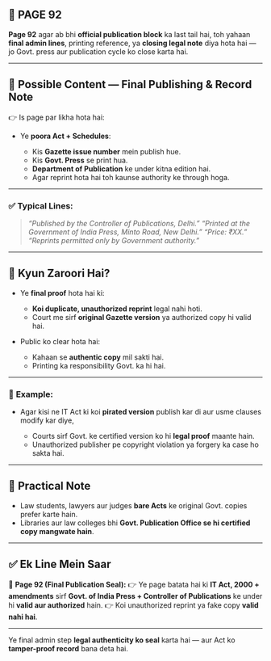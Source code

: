 ## 📄 **PAGE 92**

**Page 92** agar ab bhi **official publication block** ka last tail hai, toh yahaan **final admin lines**, printing reference, ya **closing legal note** diya hota hai — jo Govt. press aur publication cycle ko close karta hai.

---

## 🔹 **Possible Content — Final Publishing & Record Note**

👉 Is page par likha hota hai:

* Ye **poora Act + Schedules**:

  * Kis **Gazette issue number** mein publish hue.
  * Kis **Govt. Press** se print hua.
  * **Department of Publication** ke under kitna edition hai.
  * Agar reprint hota hai toh kaunse authority ke through hoga.

---

### ✅ **Typical Lines:**

> *“Published by the Controller of Publications, Delhi.”*
> *“Printed at the Government of India Press, Minto Road, New Delhi.”*
> *“Price: ₹XX.”*
> *“Reprints permitted only by Government authority.”*

---

## 🔹 **Kyun Zaroori Hai?**

* Ye **final proof** hota hai ki:

  * **Koi duplicate, unauthorized reprint** legal nahi hoti.
  * Court me sirf **original Gazette version** ya authorized copy hi valid hai.
* Public ko clear hota hai:

  * Kahaan se **authentic copy** mil sakti hai.
  * Printing ka responsibility Govt. ka hi hai.

---

### 🧩 **Example:**

* Agar kisi ne IT Act ki koi **pirated version** publish kar di aur usme clauses modify kar diye,

  * Courts sirf Govt. ke certified version ko hi **legal proof** maante hain.
  * Unauthorized publisher pe copyright violation ya forgery ka case ho sakta hai.

---

## 🔹 **Practical Note**

* Law students, lawyers aur judges **bare Acts** ke original Govt. copies prefer karte hain.
* Libraries aur law colleges bhi **Govt. Publication Office se hi certified copy mangwate hain**.

---

## ✅ **Ek Line Mein Saar**

📌 **Page 92 (Final Publication Seal):**
👉 Ye page batata hai ki **IT Act, 2000 + amendments** sirf **Govt. of India Press + Controller of Publications** ke under hi **valid aur authorized** hain.
👉 Koi unauthorized reprint ya fake copy **valid nahi hai**.

---

Ye final admin step **legal authenticity ko seal** karta hai — aur Act ko **tamper-proof record** bana deta hai.

